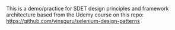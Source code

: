 This is a demo/practice for SDET design principles and framework architecture based from the Udemy course on this repo: https://github.com/vinsguru/selenium-design-patterns
